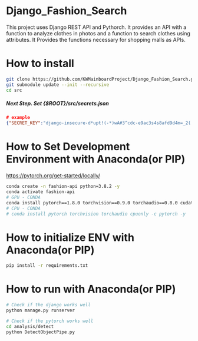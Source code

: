 # Django_Fashion_Search
This project uses Django REST API and Pythorch. It provides an API with a function to analyze clothes in photos and a function to search clothes using attributes. It Provides the functions necessary for shopping malls as APIs.

# How to install
```bash
git clone https://github.com/KWMainboardProject/Django_Fashion_Search.git
git submodule update --init --recursive
cd src
```
##### Next Step. Set {$ROOT}/src/secrets.json
```json
# example
{"SECRET_KEY":"django-insecure-d*upt!(-*)wA#3^cdc-e9ac3s4s8afd9d4m=_2(!a+2v&@1avs2s4v="}
```

# How to Set Development Environment with Anaconda(or PIP)
https://pytorch.org/get-started/locally/
```bash
conda create -n fashion-api python=3.8.2 -y
conda activate fashion-api
# GPU - CONDA
conda install pytorch==1.8.0 torchvision==0.9.0 torchaudio==0.8.0 cudatoolkit=11.1 -c pytorch -c conda-forge -y
# CPU - CONDA
# conda install pytorch torchvision torchaudio cpuonly -c pytorch -y
```

# How to initialize ENV with Anaconda(or PIP)
```bash
pip install -r requirements.txt
```

# How to run with Anaconda(or PIP)
```bash
# Check if the django works well
python manage.py runserver
```
```bash
# Check if the pytorch works well
cd analysis/detect
python DetectObjectPipe.py
```

